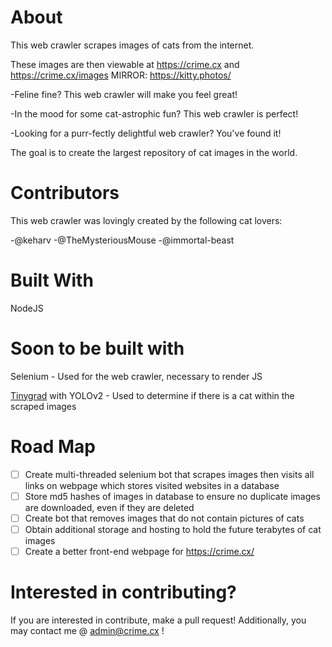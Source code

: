 # About
This web crawler scrapes images of cats from the internet.

These images are then viewable at https://crime.cx and https://crime.cx/images MIRROR: https://kitty.photos/

-Feline fine? This web crawler will make you feel great!

-In the mood for some cat-astrophic fun? This web crawler is perfect!

-Looking for a purr-fectly delightful web crawler? You've found it!


The goal is to create the largest repository of cat images in the world.

# Contributors

This web crawler was lovingly created by the following cat lovers:

-@keharv
-@TheMysteriousMouse
-@immortal-beast


# Built With
NodeJS
    
# Soon to be built with
Selenium - Used for the web crawler, necessary to render JS 

[Tinygrad](http://github.com/geohot/tinygrad) with YOLOv2 - Used to determine if there is a cat within the scraped images

# Road Map

- [ ] Create multi-threaded selenium bot that scrapes images then visits all links on webpage which stores visited websites in a database
- [ ] Store md5 hashes of images in database to ensure no duplicate images are downloaded, even if they are deleted
- [ ] Create bot that removes images that do not contain pictures of cats
- [ ] Obtain additional storage and hosting to hold the future terabytes of cat images
- [ ] Create a better front-end webpage for https://crime.cx/

# Interested in contributing?
If you are interested in contribute, make a pull request! Additionally, you may contact me @ admin@crime.cx !
